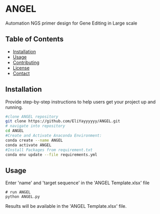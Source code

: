 # ANGEL
Automation NGS primer design for Gene Editing in Large scale

## Table of Contents
- [Installation](#installation)
- [Usage](#usage)
- [Contributing](#contributing)
- [License](#license)
- [Contact](#contact)

## Installation

Provide step-by-step instructions to help users get your project up and running.

```bash
#clone ANGEL repository
git clone https://github.com/EliYayyyyyy/ANGEL.git
# navigate into repository
cd ANGEL
#Create and Activate Anaconda Environment: 
conda create --name ANGEL
conda activate ANGEL
#Install Packages from requirement.txt
conda env update --file requirements.yml
```
## Usage
Enter 'name' and 'target sequence' in the 'ANGEL Template.xlsx' file
```
# run ANGEL
python ANGEL.py
```
Results will be available in the 'ANGEL Template.xlsx' file.
